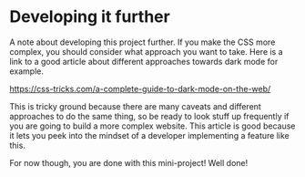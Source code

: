 # Developing it further

A note about developing this project further. If you make the CSS more complex, you should consider what approach you want to take. Here is a link to a good article about different approaches towards dark mode for example.

https://css-tricks.com/a-complete-guide-to-dark-mode-on-the-web/

This is tricky ground because there are many caveats and different approaches to do the same thing, so be ready to look stuff up frequently if you are going to build a more complex website. This article is good because it lets you peek into the mindset of a developer implementing a feature like this.

For now though, you are done with this mini-project! Well done!